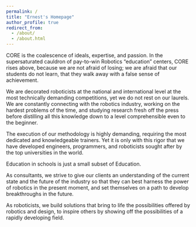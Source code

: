 ```yaml
---
permalink: /
title: "Ernest's Homepage"
author_profile: true
redirect_from: 
  - /about/
  - /about.html
---
```


CORE is the coalescence of ideals, expertise, and passion. In the supersaturated cauldron of pay-to-win Robotics “education” centers, CORE rises above, because we are not afraid of losing; we are afraid that our students do not learn, that they walk away with a false sense of achievement.

We are decorated roboticists at the national and international level at the most technically demanding competitions, yet we do not rest on our laurels. We are constantly connecting with the robotics industry, working on the hardest problems of the time, and studying research fresh off the press before distilling all this knowledge down to a level comprehensible even to the beginner.

The execution of our methodology is highly demanding, requiring the most dedicated and knowledgeable trainers. Yet it is only with this rigor that we have developed engineers, programmers, and roboticists sought after by the top universities in the world.

Education in schools is just a small subset of Education.

As consultants, we strive to give our clients an understanding of the current state and the future of the industry so that they can best harness the power of robotics in the present moment, and set themselves on a path to develop breakthroughs in the future.

As roboticists, we build solutions that bring to life the possibilities offered by robotics and design, to inspire others by showing off the possibilities of a rapidly developing field.